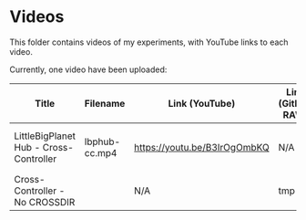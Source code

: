 # Videos

This folder contains videos of my experiments, with YouTube links to each video.

Currently, one video have been uploaded:

| Title | Filename | Link (YouTube) | Link (GitHub RAW) | Description/Note | 
|-------|----------|----------------|-------------------|-------------|
| LittleBigPlanet Hub - Cross-Controller | lbphub-cc.mp4 | https://youtu.be/B3IrOgOmbKQ | N/A | Video showing off Cross-Controller on LBP Hub |
| Cross-Controller - No CROSSDIR | | N/A | tmp | Not interesting enough to be a YouTube upload. |
